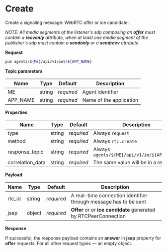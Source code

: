 # Create

Create a signaling message: WebRTC offer or ice candidate.

*NOTE: All media segments of the listener's sdp composing an **offer** must contain a **recvonly** attribute, when at least one media segment of the publisher's sdp must contain a **sendonly** or a **sendrecv** attribute.*

**Request**

```bash
pub agents/${ME}/api/v1/out/${APP_NAME}
```

**Topic parameters**

Name     | Type   | Default    | Description
-------- | ------ | ---------- | ------------------
ME       | string | _required_ | Agent identifier
APP_NAME | string | _required_ | Name of the application

**Properties**

Name             | Type   | Default    | Description
---------------- | ------ | ---------- | ------------------
type             | string | _required_ | Always `request`
method           | string | _required_ | Always `rtc.create`
response_topic   | string | _required_ | Always `agents/${ME}/api/v1/in/${APP_NAME}`
correlation_data | string | _required_ | The same value will be in a response

**Payload**

Name              | Type   | Default    | Description
----------------- | ------ | ---------- | ------------------
rtc_id            | string | _required_ | A real-time connection identifier through message has to be sent
jsep              | object | _required_ | **Offer** or or **ice candidate** generated by RTCPeerConnection

**Response**

If successful, the response payload contains an **answer** in **jsep** property for **offer** requests. For all other request types — an empty object.
